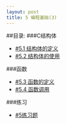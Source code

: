```yaml
---
layout: post
title: 5 编程基础(3)
---
```

##目录:
###C结构体
<ul>
<li> <a href="/post/05/5.1.html">#5.1 结构体的定义</a> </li>
<li> <a href="/post/05/5.2.html">#5.2 结构体的使用</a> </li>
</ul>
###函数
<ul>
<li> <a href="/post/05/5.3.html">#5.3 函数的定义</a> </li>
<li> <a href="/post/05/5.4.html">#5.4 函数调用</a> </li>
</ul>
###练习
<ul>
<li> <a href="/post/05/practice.html">#5练习题</a> </li>
</ul>
